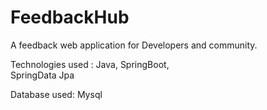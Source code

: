 # FeedbackHub
A feedback web application for Developers and community. 




Technologies used : Java,
                    SpringBoot,   
                     SpringData Jpa
   
  Database used: Mysql

